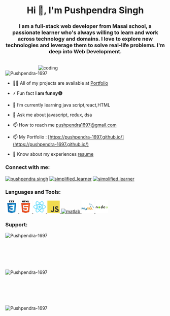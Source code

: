 <h1 align="center">Hi 👋, I'm Pushpendra Singh</h1>
<h3 align="center">I am a full-stack web developer from Masai school, a passionate learner who's always willing to learn and work across technology and domains. I love to explore new technologies and leverage them to solve real-life problems. I'm deep into Web Development.</h3>
<br />
<img align="right" alt="coding" width="400" src="https://user-images.githubusercontent.com/55389276/140866485-8fb1c876-9a8f-4d6a-98dc-08c4981eaf70.gif">

<p align="left"> <img src="https://komarev.com/ghpvc/?username=Pushpendra-1697&label=Profile%20views&color=0e75b6&style=flat" alt="Pushpendra-1697" /> </p>

<!-- <p align="left"> <a href="https://github.com/ryo-ma/github-profile-trophy"><img src="https://github-profile-trophy.vercel.app/?username=Pushpendra-1697" alt="Pushpendra-1697" /></a> </p> -->

- 👨‍💻 All of my projects are available at [Portfolio](https://myportfolio-seven-delta.vercel.app/)

- ⚡ Fun fact **I am funny😅**
- 🌱 I’m currently learning java script,react,HTML
- 💬 Ask me about javascript, redux, dsa
- 📫 How to reach me pushpendra1697@gmail.com
- 📫 My Portfolio : [https://pushpendra-1697.github.io/](https://pushpendra-1697.github.io/)
- 📄 Know about my experiences [resume](https://drive.google.com/file/d/1_8wue_L4ZW45eyycoFn-Cn0vU17jgXJY/view?usp=sharing)

<h3 align="left">Connect with me:</h3>

<p align="left">
<a href="https://www.linkedin.com/in/pushpendra-singh-48912a23a/" target="blank"><img align="center" src="https://raw.githubusercontent.com/rahuldkjain/github-profile-readme-generator/master/src/images/icons/Social/linked-in-alt.svg" alt="pushpendra singh" height="30" width="40" /></a>
<a href="https://github.com/Pushpendra-1697" target="blank"><img align="center" src="https://raw.githubusercontent.com/rahuldkjain/github-profile-readme-generator/master/src/images/icons/Social/github.svg" alt="simplified_learner" height="30" width="40" /></a>
<a href="https://www.youtube.com/channel/UCvrn4hSErL0Xyd2YXvF-4Wg" target="blank"><img align="center" src="https://raw.githubusercontent.com/rahuldkjain/github-profile-readme-generator/master/src/images/icons/Social/youtube.svg" alt="simplified learner" height="30" width="40" /></a>
</p>
<h3 align="left">Languages and Tools:</h3>
<p align="left"> <a href="https://www.w3schools.com/css/" target="_blank" rel="noreferrer"> <img src="https://raw.githubusercontent.com/devicons/devicon/master/icons/css3/css3-original-wordmark.svg" alt="css3" width="40" height="40"/> </a> <a href="https://www.w3.org/html/" target="_blank" rel="noreferrer"> <img src="https://raw.githubusercontent.com/devicons/devicon/master/icons/html5/html5-original-wordmark.svg" alt="html5" width="40" height="40"/> </a> <a href="https://www.react.com" target="_blank" rel="noreferrer"> <img src="https://raw.githubusercontent.com/devicons/devicon/master/icons/react/react-original.svg" alt="java" width="40" height="40"/> </a> <a href="https://developer.mozilla.org/en-US/docs/Web/JavaScript" target="_blank" rel="noreferrer"> <img src="https://raw.githubusercontent.com/devicons/devicon/master/icons/javascript/javascript-original.svg" alt="javascript" width="40" height="40"/> </a> <a href="https://www.mathworks.com/" target="_blank" rel="noreferrer"> <img src="https://upload.wikimedia.org/wikipedia/commons/2/21/Matlab_Logo.png" alt="matlab" width="40" height="40"/> </a> <a href="https://www.mysql.com/" target="_blank" rel="noreferrer"> <img src="https://raw.githubusercontent.com/devicons/devicon/master/icons/mysql/mysql-original-wordmark.svg" alt="mysql" width="40" height="40"/> </a> <a href="https://nodejs.org" target="_blank" rel="noreferrer"> <img src="https://raw.githubusercontent.com/devicons/devicon/master/icons/nodejs/nodejs-original-wordmark.svg" alt="nodejs" width="40" height="40"/> </a> </p>
<h3 align="left">Support:</h3>
<div margin="auto" marginLeft="5%">
  <p align="left"><img align="left" src="https://github-readme-stats-sigma-five.vercel.app/api/top-langs?username=Pushpendra-1697&show_icons=true&locale=en&layout=compact" alt="Pushpendra-1697" /></p>
 <br />
    <br />
   <br />
    <br />
   <br />
    <br />
<p>&nbsp;<img align="left" src="https://github-readme-stats-sigma-five.vercel.app/api?username=Pushpendra-1697&show_icons=true&locale=en" alt="Pushpendra-1697" /></p>
    <br />
    <br />
   <br />
    <br />
<p><img align="left"  src="https://github-readme-streak-stats.herokuapp.com/?user=Pushpendra-1697&" alt="Pushpendra-1697" /></p>
   <br />
    <br />
</div>

